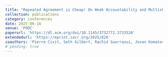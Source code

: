```yaml
---
title: "Repeated Agreement is Cheap! On Weak Accountability and Multishot Byzantine Agreement"
collection: publications
category: conferences
date: 2025-06-16
venue: 'PODC'
paperurl: 'https://dl.acm.org/doi/10.1145/3732772.3733520'
extendedurl: 'https://eprint.iacr.org/2025/826'
coauthors: 'Pierre Civit, Seth Gilbert, Rachid Guerraoui, Jovan Komatovic, Manuel Vidigueira'
# pending: true
---
```

